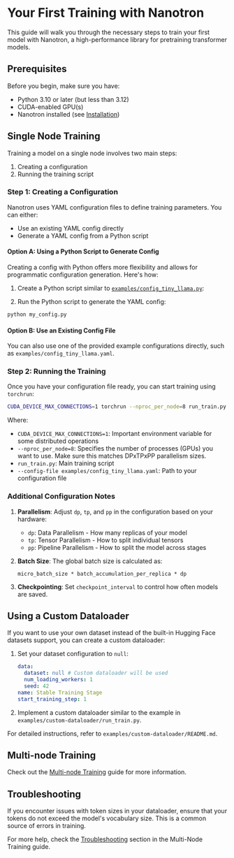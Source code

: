 # Your First Training with Nanotron

This guide will walk you through the necessary steps to train your first model with Nanotron, a high-performance library for pretraining transformer models.

## Prerequisites

Before you begin, make sure you have:
- Python 3.10 or later (but less than 3.12)
- CUDA-enabled GPU(s)
- Nanotron installed (see [Installation](../README.md#installation))

## Single Node Training

Training a model on a single node involves two main steps:
1. Creating a configuration
2. Running the training script

### Step 1: Creating a Configuration

Nanotron uses YAML configuration files to define training parameters. You can either:
- Use an existing YAML config directly
- Generate a YAML config from a Python script

#### Option A: Using a Python Script to Generate Config

Creating a config with Python offers more flexibility and allows for programmatic configuration generation. Here's how:

1. Create a Python script similar to [`examples/config_tiny_llama.py`](../examples/config_tiny_llama.py):

2. Run the Python script to generate the YAML config:

```bash
python my_config.py
```

#### Option B: Use an Existing Config File

You can also use one of the provided example configurations directly, such as `examples/config_tiny_llama.yaml`.

### Step 2: Running the Training

Once you have your configuration file ready, you can start training using `torchrun`:

```bash
CUDA_DEVICE_MAX_CONNECTIONS=1 torchrun --nproc_per_node=8 run_train.py --config-file examples/config_tiny_llama.yaml
```

Where:
- `CUDA_DEVICE_MAX_CONNECTIONS=1`: Important environment variable for some distributed operations
- `--nproc_per_node=8`: Specifies the number of processes (GPUs) you want to use. Make sure this matches DPxTPxPP parallelism sizes.
- `run_train.py`: Main training script
- `--config-file examples/config_tiny_llama.yaml`: Path to your configuration file

### Additional Configuration Notes

1. **Parallelism**: Adjust `dp`, `tp`, and `pp` in the configuration based on your hardware:
   - `dp`: Data Parallelism - How many replicas of your model
   - `tp`: Tensor Parallelism - How to split individual tensors
   - `pp`: Pipeline Parallelism - How to split the model across stages

2. **Batch Size**: The global batch size is calculated as:
   ```
   micro_batch_size * batch_accumulation_per_replica * dp
   ```

3. **Checkpointing**: Set `checkpoint_interval` to control how often models are saved.

## Using a Custom Dataloader

If you want to use your own dataset instead of the built-in Hugging Face datasets support, you can create a custom dataloader:

1. Set your dataset configuration to `null`:
   ```yaml
   data:
     dataset: null # Custom dataloader will be used
     num_loading_workers: 1
     seed: 42
   name: Stable Training Stage
   start_training_step: 1
   ```

2. Implement a custom dataloader similar to the example in `examples/custom-dataloader/run_train.py`.

For detailed instructions, refer to `examples/custom-dataloader/README.md`.

## Multi-node Training

Check out the [Multi-node Training](multi-node-training.md) guide for more information.

## Troubleshooting

If you encounter issues with token sizes in your dataloader, ensure that your tokens do not exceed the model's vocabulary size. This is a common source of errors in training.

For more help, check the [Troubleshooting](multi-node-training.md#troubleshooting) section in the Multi-Node Training guide.
